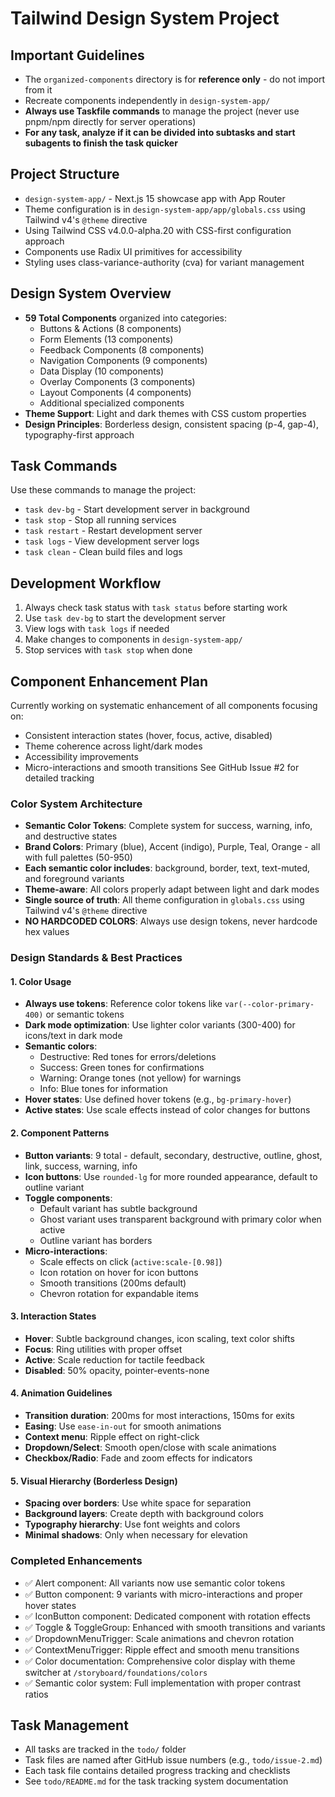 # Tailwind Design System Project

## Important Guidelines
- The `organized-components` directory is for **reference only** - do not import from it
- Recreate components independently in `design-system-app/`
- **Always use Taskfile commands** to manage the project (never use pnpm/npm directly for server operations)
- **For any task, analyze if it can be divided into subtasks and start subagents to finish the task quicker**

## Project Structure
- `design-system-app/` - Next.js 15 showcase app with App Router
- Theme configuration is in `design-system-app/app/globals.css` using Tailwind v4's `@theme` directive
- Using Tailwind CSS v4.0.0-alpha.20 with CSS-first configuration approach
- Components use Radix UI primitives for accessibility
- Styling uses class-variance-authority (cva) for variant management

## Design System Overview
- **59 Total Components** organized into categories:
  - Buttons & Actions (8 components)
  - Form Elements (13 components)
  - Feedback Components (8 components)
  - Navigation Components (9 components)
  - Data Display (10 components)
  - Overlay Components (3 components)
  - Layout Components (4 components)
  - Additional specialized components
- **Theme Support**: Light and dark themes with CSS custom properties
- **Design Principles**: Borderless design, consistent spacing (p-4, gap-4), typography-first approach

## Task Commands
Use these commands to manage the project:
- `task dev-bg` - Start development server in background
- `task stop` - Stop all running services
- `task restart` - Restart development server
- `task logs` - View development server logs
- `task clean` - Clean build files and logs

## Development Workflow
1. Always check task status with `task status` before starting work
2. Use `task dev-bg` to start the development server
3. View logs with `task logs` if needed
4. Make changes to components in `design-system-app/`
5. Stop services with `task stop` when done

## Component Enhancement Plan
Currently working on systematic enhancement of all components focusing on:
- Consistent interaction states (hover, focus, active, disabled)
- Theme coherence across light/dark modes
- Accessibility improvements
- Micro-interactions and smooth transitions
See GitHub Issue #2 for detailed tracking

### Color System Architecture
- **Semantic Color Tokens**: Complete system for success, warning, info, and destructive states
- **Brand Colors**: Primary (blue), Accent (indigo), Purple, Teal, Orange - all with full palettes (50-950)
- **Each semantic color includes**: background, border, text, text-muted, and foreground variants
- **Theme-aware**: All colors properly adapt between light and dark modes
- **Single source of truth**: All theme configuration in `globals.css` using Tailwind v4's `@theme` directive
- **NO HARDCODED COLORS**: Always use design tokens, never hardcode hex values

### Design Standards & Best Practices

#### 1. Color Usage
- **Always use tokens**: Reference color tokens like `var(--color-primary-400)` or semantic tokens
- **Dark mode optimization**: Use lighter color variants (300-400) for icons/text in dark mode
- **Semantic colors**: 
  - Destructive: Red tones for errors/deletions
  - Success: Green tones for confirmations
  - Warning: Orange tones (not yellow) for warnings
  - Info: Blue tones for information
- **Hover states**: Use defined hover tokens (e.g., `bg-primary-hover`)
- **Active states**: Use scale effects instead of color changes for buttons

#### 2. Component Patterns
- **Button variants**: 9 total - default, secondary, destructive, outline, ghost, link, success, warning, info
- **Icon buttons**: Use `rounded-lg` for more rounded appearance, default to outline variant
- **Toggle components**: 
  - Default variant has subtle background
  - Ghost variant uses transparent background with primary color when active
  - Outline variant has borders
- **Micro-interactions**: 
  - Scale effects on click (`active:scale-[0.98]`)
  - Icon rotation on hover for icon buttons
  - Smooth transitions (200ms default)
  - Chevron rotation for expandable items

#### 3. Interaction States
- **Hover**: Subtle background changes, icon scaling, text color shifts
- **Focus**: Ring utilities with proper offset
- **Active**: Scale reduction for tactile feedback
- **Disabled**: 50% opacity, pointer-events-none

#### 4. Animation Guidelines
- **Transition duration**: 200ms for most interactions, 150ms for exits
- **Easing**: Use `ease-in-out` for smooth animations
- **Context menu**: Ripple effect on right-click
- **Dropdown/Select**: Smooth open/close with scale animations
- **Checkbox/Radio**: Fade and zoom effects for indicators

#### 5. Visual Hierarchy (Borderless Design)
- **Spacing over borders**: Use white space for separation
- **Background layers**: Create depth with background colors
- **Typography hierarchy**: Use font weights and colors
- **Minimal shadows**: Only when necessary for elevation

### Completed Enhancements
- ✅ Alert component: All variants now use semantic color tokens
- ✅ Button component: 9 variants with micro-interactions and proper hover states
- ✅ IconButton component: Dedicated component with rotation effects
- ✅ Toggle & ToggleGroup: Enhanced with smooth transitions and variants
- ✅ DropdownMenuTrigger: Scale animations and chevron rotation
- ✅ ContextMenuTrigger: Ripple effect and smooth menu transitions
- ✅ Color documentation: Comprehensive color display with theme switcher at `/storyboard/foundations/colors`
- ✅ Semantic color system: Full implementation with proper contrast ratios

## Task Management
- All tasks are tracked in the `todo/` folder
- Task files are named after GitHub issue numbers (e.g., `todo/issue-2.md`)
- Each task file contains detailed progress tracking and checklists
- See `todo/README.md` for the task tracking system documentation